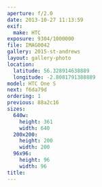 ```yaml
---
aperture: f/2.0
date: 2013-10-27 11:13:59
exif:
  make: HTC
exposure: 9304/1000000
file: IMAG0042
gallery: 2015-st-andrews
layout: gallery-photo
location:
  latitude: 56.328914638889
  longitude: -2.8081791388889
model: HTC One S
next: f6da79d
ordering: 1
previous: 88a2c16
sizes:
  640w:
    height: 361
    width: 640
  200x200:
    height: 200
    width: 200
  96x96:
    height: 96
    width: 96
title: 
---
```

